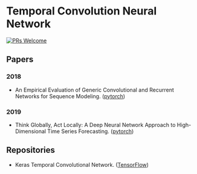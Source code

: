 # Temporal Convolution Neural Network

[![PRs Welcome](https://img.shields.io/badge/PRs-welcome-brightgreen.svg?style=flat-square)](http://makeapullrequest.com)



## Papers

### 2018
* An Empirical Evaluation of Generic Convolutional and Recurrent Networks for Sequence Modeling. ([pytorch](https://github.com/locuslab/TCN))

### 2019 
* Think Globally, Act Locally: A Deep Neural Network Approach to High-Dimensional Time Series Forecasting. ([pytorch](https://github.com/rajatsen91/deepglo))


## Repositories
* Keras Temporal Convolutional Network. ([TensorFlow](https://github.com/philipperemy/keras-tcn))

